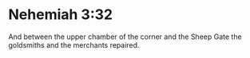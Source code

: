 # Nehemiah 3:32

And between the upper chamber of the corner and the Sheep Gate the goldsmiths and the merchants repaired.
